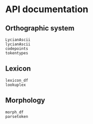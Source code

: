 # API documentation

## Orthographic system
```@docs
LycianAscii
lycianAscii
codepoints
tokentypes
```


## Lexicon

```@docs
lexicon_df
lookuplex
```

## Morphology

```@docs
morph_df
parsetoken
```